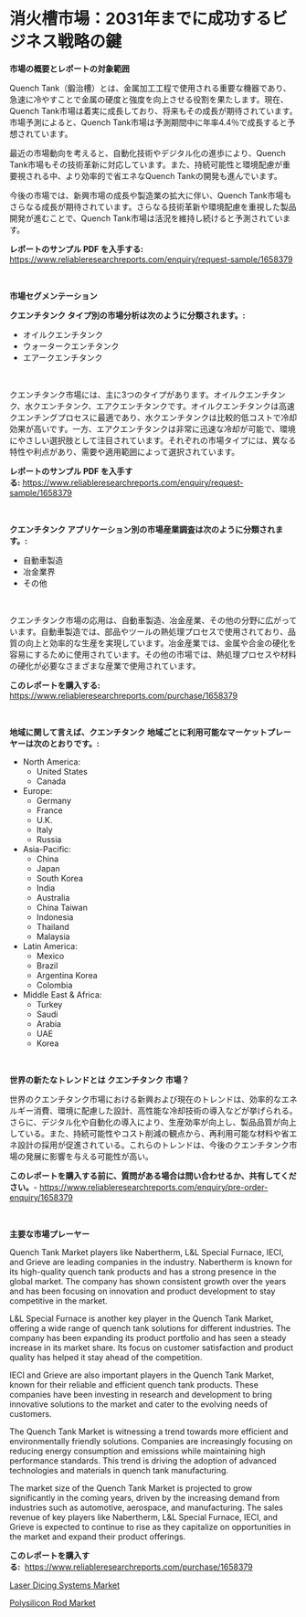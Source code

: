 <p><h1>消火槽市場：2031年までに成功するビジネス戦略の鍵</h1></p><p><strong>市場の概要とレポートの対象範囲</strong></p>
<p><p>Quench Tank（鍛治槽）とは、金属加工工程で使用される重要な機器であり、急速に冷やすことで金属の硬度と強度を向上させる役割を果たします。現在、Quench Tank市場は着実に成長しており、将来もその成長が期待されています。市場予測によると、Quench Tank市場は予測期間中に年率4.4％で成長すると予想されています。</p><p>最近の市場動向を考えると、自動化技術やデジタル化の進歩により、Quench Tank市場もその技術革新に対応しています。また、持続可能性と環境配慮が重要視される中、より効率的で省エネなQuench Tankの開発も進んでいます。</p><p>今後の市場では、新興市場の成長や製造業の拡大に伴い、Quench Tank市場もさらなる成長が期待されています。さらなる技術革新や環境配慮を重視した製品開発が進むことで、Quench Tank市場は活況を維持し続けると予測されています。</p></p>
<p><strong>レポートのサンプル PDF を入手する:</strong> <a href="https://www.reliableresearchreports.com/enquiry/request-sample/1658379">https://www.reliableresearchreports.com/enquiry/request-sample/1658379</a></p>
<p>&nbsp;</p>
<p><strong>市場セグメンテーション</strong></p>
<p><strong>クエンチタンク タイプ別の市場分析は次のように分類されます。:</strong></p>
<p><ul><li>オイルクエンチタンク</li><li>ウォータークエンチタンク</li><li>エアークエンチタンク</li></ul></p>
<p>&nbsp;</p>
<p><p>クエンチタンク市場には、主に3つのタイプがあります。オイルクエンチタンク、水クエンチタンク、エアクエンチタンクです。オイルクエンチタンクは高速クエンチングプロセスに最適であり、水クエンチタンクは比較的低コストで冷却効果が高いです。一方、エアクエンチタンクは非常に迅速な冷却が可能で、環境にやさしい選択肢として注目されています。それぞれの市場タイプには、異なる特性や利点があり、需要や適用範囲によって選択されています。</p></p>
<p><strong>レポートのサンプル PDF を入手する:</strong>&nbsp;<a href="https://www.reliableresearchreports.com/enquiry/request-sample/1658379">https://www.reliableresearchreports.com/enquiry/request-sample/1658379</a></p>
<p>&nbsp;</p>
<p><strong> クエンチタンク アプリケーション別の市場産業調査は次のように分類されます。:</strong></p>
<p><ul><li>自動車製造</li><li>冶金業界</li><li>その他</li></ul></p>
<p>&nbsp;</p>
<p><p>クエンチタンク市場の応用は、自動車製造、冶金産業、その他の分野に広がっています。自動車製造では、部品やツールの熱処理プロセスで使用されており、品質の向上と効率的な生産を実現しています。冶金産業では、金属や合金の硬化を容易にするために使用されています。その他の市場では、熱処理プロセスや材料の硬化が必要なさまざまな産業で使用されています。</p></p>
<p><strong>このレポートを購入する:</strong>&nbsp; <a href="https://www.reliableresearchreports.com/purchase/1658379">https://www.reliableresearchreports.com/purchase/1658379</a></p>
<p>&nbsp;</p>
<p><strong>地域に関して言えば、クエンチタンク 地域ごとに利用可能なマーケットプレーヤーは次のとおりです。:</strong></p>
<p><ul>
    <li>
        North America:
        <ul>
            <li>United States</li>
            <li>Canada</li>
        </ul>
    </li>
    <li>
        Europe:
        <ul>
            <li>Germany</li>
            <li>France</li>
            <li>U.K.</li>
            <li>Italy</li>
            <li>Russia</li>
        </ul>
    </li>
    <li>
        Asia-Pacific:
        <ul>
            <li>China</li>
            <li>Japan</li>
            <li>South Korea</li>
            <li>India</li>
            <li>Australia</li>
            <li>China Taiwan</li>
            <li>Indonesia</li>
            <li>Thailand</li>
            <li>Malaysia</li>
        </ul>
    </li>
    <li>
        Latin America:
        <ul>
            <li>Mexico</li>
            <li>Brazil</li>
            <li>Argentina Korea</li>
            <li>Colombia</li>
        </ul>
    </li>
    <li>
        Middle East & Africa:
        <ul>
            <li>Turkey</li>
            <li>Saudi</li>
            <li>Arabia</li>
            <li>UAE</li>
            <li>Korea</li>
        </ul>
    </li>
    </ul></p>
<p>&nbsp;</p>
<p><strong>世界の新たなトレンドとは クエンチタンク 市場？</strong></p>
<p><p>世界のクエンチタンク市場における新興および現在のトレンドは、効率的なエネルギー消費、環境に配慮した設計、高性能な冷却技術の導入などが挙げられる。さらに、デジタル化や自動化の導入により、生産効率が向上し、製品品質が向上している。また、持続可能性やコスト削減の観点から、再利用可能な材料や省エネ設計の採用が促進されている。これらのトレンドは、今後のクエンチタンク市場の発展に影響を与える可能性が高い。</p></p>
<p><strong>このレポートを購入する前に、質問がある場合は問い合わせるか、共有してください。</strong>- <a href="https://www.reliableresearchreports.com/enquiry/pre-order-enquiry/1658379">https://www.reliableresearchreports.com/enquiry/pre-order-enquiry/1658379</a></p>
<p>&nbsp;</p>
<p><strong>主要な市場プレーヤー</strong></p>
<p><p>Quench Tank Market players like Nabertherm, L&L Special Furnace, IECI, and Grieve are leading companies in the industry. Nabertherm is known for its high-quality quench tank products and has a strong presence in the global market. The company has shown consistent growth over the years and has been focusing on innovation and product development to stay competitive in the market.</p><p>L&L Special Furnace is another key player in the Quench Tank Market, offering a wide range of quench tank solutions for different industries. The company has been expanding its product portfolio and has seen a steady increase in its market share. Its focus on customer satisfaction and product quality has helped it stay ahead of the competition.</p><p>IECI and Grieve are also important players in the Quench Tank Market, known for their reliable and efficient quench tank products. These companies have been investing in research and development to bring innovative solutions to the market and cater to the evolving needs of customers.</p><p>The Quench Tank Market is witnessing a trend towards more efficient and environmentally friendly solutions. Companies are increasingly focusing on reducing energy consumption and emissions while maintaining high performance standards. This trend is driving the adoption of advanced technologies and materials in quench tank manufacturing.</p><p>The market size of the Quench Tank Market is projected to grow significantly in the coming years, driven by the increasing demand from industries such as automotive, aerospace, and manufacturing. The sales revenue of key players like Nabertherm, L&L Special Furnace, IECI, and Grieve is expected to continue to rise as they capitalize on opportunities in the market and expand their product offerings.</p></p>
<p><strong>このレポートを購入する:</strong>&nbsp;&nbsp;<a href="https://www.reliableresearchreports.com/purchase/1658379">https://www.reliableresearchreports.com/purchase/1658379</a></p>
<p><p><a href="https://github.com/Chiragrp22/Market-Research-Report-List-3/blob/main/laser-dicing-systems-market.md">Laser Dicing Systems Market</a></p><p><a href="https://forested-sushi-9b0.notion.site/Polysilicon-Rod-Market-Size-and-Examines-its-Market-Scope-with-a-Primary-Focus-on-Growth-Opportuni-5e3b7e675b814db29de43cd9744a9d61">Polysilicon Rod Market</a></p></p>